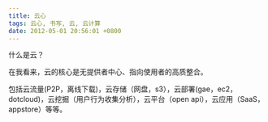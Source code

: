 ```yaml
---
title: 云心
tags: 云心, 书写, 云, 云计算
date: 2012-05-01 20:56:01 +0800
---
```



什么是云？

在我看来，云的核心是无提供者中心、指向使用者的高质整合。

包括云流量(P2P，离线下载)，云存储（网盘，s3），云部署(gae，ec2，dotcloud)，云挖掘（用户行为收集分析），云平台（open api），云应用（SaaS，appstore）等等。

